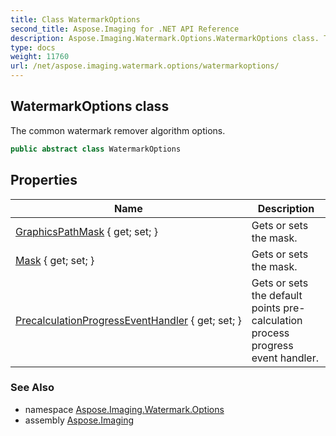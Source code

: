 ```yaml
---
title: Class WatermarkOptions
second_title: Aspose.Imaging for .NET API Reference
description: Aspose.Imaging.Watermark.Options.WatermarkOptions class. The common watermark remover algorithm options
type: docs
weight: 11760
url: /net/aspose.imaging.watermark.options/watermarkoptions/
---
```

## WatermarkOptions class

The common watermark remover algorithm options.

```csharp
public abstract class WatermarkOptions
```

## Properties

| Name | Description |
| --- | --- |
| [GraphicsPathMask](../../aspose.imaging.watermark.options/watermarkoptions/graphicspathmask/) { get; set; } | Gets or sets the mask. |
| [Mask](../../aspose.imaging.watermark.options/watermarkoptions/mask/) { get; set; } | Gets or sets the mask. |
| [PrecalculationProgressEventHandler](../../aspose.imaging.watermark.options/watermarkoptions/precalculationprogresseventhandler/) { get; set; } | Gets or sets the default points pre-calculation process progress event handler. |

### See Also

* namespace [Aspose.Imaging.Watermark.Options](../../aspose.imaging.watermark.options/)
* assembly [Aspose.Imaging](../../)



